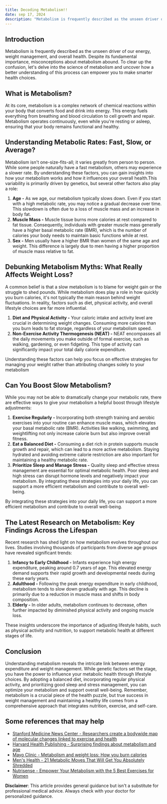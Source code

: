 ```yaml
---
title: Decoding Metabolism!!
date: sep 17, 2024
description: "Metabolism is frequently described as the unseen driver of our energy, weight management, and overall health. Despite its fundamental importance, misconceptions about metabolism abound. To clear up the confusion, let's delve into the science of metabolism and uncover how a better understanding of this process can empower you to make smarter health choices."
---
```


## Introduction

Metabolism is frequently described as the unseen driver of our energy, weight management, and overall health. Despite its fundamental importance, misconceptions about metabolism abound. To clear up the confusion, let's delve into the science of metabolism and uncover how a better understanding of this process can empower you to make smarter health choices.

## What is Metabolism?

At its core, metabolism is a complex network of chemical reactions within your body that converts food and drink into energy. This energy fuels everything from breathing and blood circulation to cell growth and repair. Metabolism operates continuously, even while you're resting or asleep, ensuring that your body remains functional and healthy.

## Understanding Metabolic Rates: Fast, Slow, or Average?

Metabolism isn't one-size-fits-all; it varies greatly from person to person. While some people naturally have a fast metabolism, others may experience a slower rate. By understanding these factors, you can gain insights into how your metabolism works and how it influences your overall health.This variability is primarily driven by genetics, but several other factors also play a role:

1. **Age -** As we age, our metabolism typically slows down. Even if you start with a high metabolic rate, you may notice a gradual decrease over time. This slowdown is often due to a loss of muscle mass and an increase in body fat.
2. **Muscle Mass -** Muscle tissue burns more calories at rest compared to fat tissue. Consequently, individuals with greater muscle mass generally have a higher basal metabolic rate (BMR), which is the number of calories your body needs to maintain basic functions while at rest.
3. **Sex -** Men usually have a higher BMR than women of the same age and weight. This difference is largely due to men having a higher proportion of muscle mass relative to fat.

## Debunking Metabolism Myths: What Really Affects Weight Loss?

A common belief is that a slow metabolism is to blame for weight gain or the struggle to shed pounds. While metabolism does play a role in how quickly you burn calories, it's not typically the main reason behind weight fluctuations. In reality, factors such as diet, physical activity, and overall lifestyle choices are far more influential.

1. **Diet and Physical Activity -** Your caloric intake and activity level are crucial in determining weight changes. Consuming more calories than you burn leads to fat storage, regardless of your metabolism speed.
2. **Non-Exercise Activity Thermogenesis (NEAT) -** NEAT encompasses all the daily movements you make outside of formal exercise, such as walking, gardening, or even fidgeting. This type of activity can significantly impact your total daily calorie expenditure.

Understanding these factors can help you focus on effective strategies for managing your weight rather than attributing changes solely to your metabolism

## Can You Boost Slow Metabolism?

While you may not be able to dramatically change your metabolic rate, there are effective ways to give your metabolism a helpful boost through lifestyle adjustments:

1. **Exercise Regularly -** Incorporating both strength training and aerobic exercises into your routine can enhance muscle mass, which elevates your basal metabolic rate (BMR). Activities like walking, swimming, and weightlifting not only increase calorie burn but also improve overall fitness.
2. **Eat a Balanced Diet -** Consuming a diet rich in protein supports muscle growth and repair, which can lead to a more active metabolism. Staying hydrated and avoiding extreme calorie restriction are also important for maintaining a healthy metabolic rate.
3. **Prioritize Sleep and Manage Stress -** Quality sleep and effective stress management are essential for optimal metabolic health. Poor sleep and high stress can disrupt hormone levels and negatively impact your metabolism. By integrating these strategies into your daily life, you can support a more efficient metabolism and contribute to overall well-being.

By integrating these strategies into your daily life, you can support a more efficient metabolism and contribute to overall well-being.

## The Latest Research on Metabolism: Key Findings Across the Lifespan

Recent research has shed light on how metabolism evolves throughout our lives. Studies involving thousands of participants from diverse age groups have revealed significant trends:

1. **Infancy to Early Childhood -** Infants experience high energy expenditure, peaking around 0.7 years of age. This elevated energy demand supports their rapid growth and developmental needs during these early years.
2. **Adulthood -** Following the peak energy expenditure in early childhood, metabolism tends to slow down gradually with age. This decline is primarily due to a reduction in muscle mass and shifts in body composition.
3. **Elderly -** In older adults, metabolism continues to decrease, often further impacted by diminished physical activity and ongoing muscle loss.

These insights underscore the importance of adjusting lifestyle habits, such as physical activity and nutrition, to support metabolic health at different stages of life.

## Conclusion

Understanding metabolism reveals the intricate link between energy expenditure and weight management. While genetic factors set the stage, you have the power to influence your metabolic health through lifestyle choices. By adopting a balanced diet, incorporating regular physical activity, and prioritizing good sleep and stress management, you can optimize your metabolism and support overall well-being. Remember, metabolism is a crucial piece of the health puzzle, but true success in weight management and maintaining a healthy life comes from a comprehensive approach that integrates nutrition, exercise, and self-care.

## Some references that may help

- [Stanford Medicine News Center - Researchers create a bodywide map of molecular changes linked to exercise and health](https://med.stanford.edu/news/all-news/2024/05/exercise-molecular-changes.html)
- [Harvard Health Publishing - Surprising findings about metabolism and age](https://www.health.harvard.edu/blog/surprising-findings-about-metabolism-and-age-202110082613)
- [Mayo Clinic - Metabolism and weight loss: How you burn calories](https://www.mayoclinic.org/healthy-lifestyle/weight-loss/in-depth/metabolism/art-20046508)
- [Men's Health - 21 Metabolic Moves That Will Get You Absolutely Shredded](https://www.menshealth.com/fitness/a19548360/shredding-metabolic-moves/)
- [Nutrisense - Empower Your Metabolism with the 5 Best Exercises for Women](https://www.nutrisense.io/blog/best-metabolic-exercises-for-women)

**Disclaimer**: This article provides general guidance but isn't a substitute for professional medical advice. Always check with your doctor for personalized guidance.
